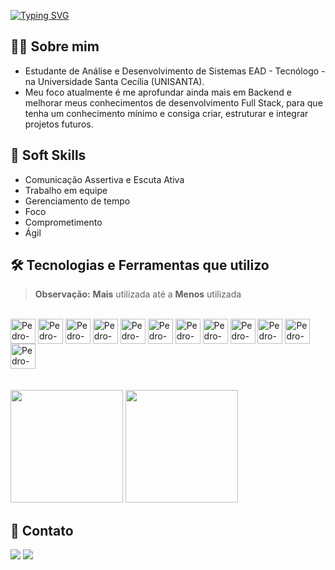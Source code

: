 [![Typing SVG](https://readme-typing-svg.demolab.com?font=Fira+Code&size=20&duration=7000&pause=1000&color=F7F7F7&random=false&width=435&lines=Bem+Vindo,+eu+sou+o+Pedro+Dias)](https://git.io/typing-svg)

## 🙋‍♂️ Sobre mim
- Estudante de Análise e Desenvolvimento de Sistemas EAD - Tecnólogo - na Universidade Santa Cecília (UNISANTA).
- Meu foco atualmente é me aprofundar ainda mais em Backend e melhorar meus conhecimentos de desenvolvimento Full Stack, para que tenha um conhecimento mínimo e consiga criar, estruturar e integrar projetos futuros.

## 🧠 Soft Skills
- Comunicação Assertiva e Escuta Ativa
- Trabalho em equipe
- Gerenciamento de tempo
- Foco
- Comprometimento
- Ágil

## 🛠️ Tecnologias e Ferramentas que utilizo
> **Observação:** **Mais** utilizada até a **Menos** utilizada

<div style="display: flex, gap-4 "><br>
  <img align="center" height="40" width="40" alt="Pedro-git" src="https://cdn.jsdelivr.net/gh/devicons/devicon@latest/icons/git/git-original.svg" />
  <img align="center" height="40" width="40" alt="Pedro-java" src="https://cdn.jsdelivr.net/gh/devicons/devicon@latest/icons/java/java-original.svg" />
  <img align="center" height="40" width="40" alt="Pedro-spring" src="https://cdn.jsdelivr.net/gh/devicons/devicon@latest/icons/spring/spring-original-wordmark.svg" />
  <img align="center" height="40" width="40" alt="Pedro-html5" src="https://cdn.jsdelivr.net/gh/devicons/devicon@latest/icons/html5/html5-original.svg" />
  <img align="center" height="40" width="40" alt="Pedro-css3" src="https://cdn.jsdelivr.net/gh/devicons/devicon@latest/icons/css3/css3-original.svg" />
  <img align="center" height="40" width="40" alt="Pedro-typescript" src="https://cdn.jsdelivr.net/gh/devicons/devicon@latest/icons/typescript/typescript-original.svg" />
  <img align="center" height="40" width="40" alt="Pedro-javascript" src="https://cdn.jsdelivr.net/gh/devicons/devicon@latest/icons/javascript/javascript-original.svg" />    
  <img align="center" height="40" width="40" alt="Pedro-tailwindcss" src="https://cdn.jsdelivr.net/gh/devicons/devicon@latest/icons/tailwindcss/tailwindcss-original.svg" />
  <img align="center" height="40" width="40" alt="Pedro-react" src="https://cdn.jsdelivr.net/gh/devicons/devicon@latest/icons/react/react-original.svg" />
  <img align="center" height="40" width="40" alt="Pedro-angular" src="https://cdn.jsdelivr.net/gh/devicons/devicon@latest/icons/angular/angular-original.svg" />
  <img align="center" height="40" width="40" alt="Pedro-sqldb" src="https://cdn.jsdelivr.net/gh/devicons/devicon@latest/icons/azuresqldatabase/azuresqldatabase-original.svg" />
  <img align="center" height="40" width="40" alt="Pedro-csharp" src="https://cdn.jsdelivr.net/gh/devicons/devicon@latest/icons/csharp/csharp-original.svg" />
</div>
<br><br>

<div>
  <img height="180em" src="https://github-readme-stats.vercel.app/api?username=devpedro-dias&show_icons=true&theme=transparent"/>
  <img height="180em" src="https://github-readme-stats.vercel.app/api/top-langs/?username=devpedro-dias&layout=compact&theme=transparent"/>
</div>

## 📲 Contato
<div>
  <a href="https://www.linkedin.com/in/pedro-corchog/" target="_blank"><img src="https://img.shields.io/badge/-LinkedIn-%230077B5?style=for-the-badge&logo=linkedin&logoColor=white" target="_blank"></a>
 <a href = "mailto:pedrocorchogdev@gmail.com"><img src="https://img.shields.io/badge/Gmail-D14836?style=for-the-badge&logo=gmail&logoColor=white"></a>
</div>
